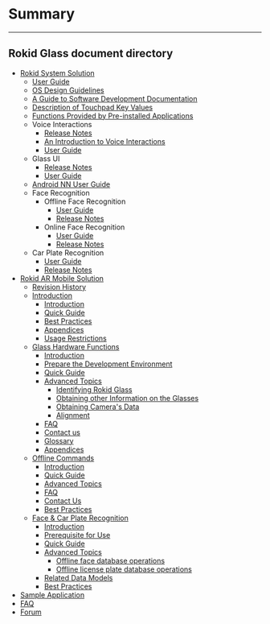 # Summary
---------

Rokid Glass document directory
---------
* [Rokid System Solution](README.md)
    * [User Guide](howtouse.md)
    * [OS Design Guidelines](5-design/index.md)
    * [A Guide to Software Development Documentation](README.md)
    * [Description of Touchpad Key Values](1-system/index.md)
    * [Functions Provided by Pre-installed Applications](1-system/sysapp.md)
    * Voice Interactions
        - [Release Notes](2-sdk/3-voice-sdk/InstructSdk/ReleaseNotes.md)
        - [An Introduction to Voice Interactions](2-sdk/3-voice-sdk/AccessibilityInstruct.md)
        - [User Guide](2-sdk/3-voice-sdk/InstructSdk/InstructSdk.md)
    * Glass UI
        - [Release Notes](2-sdk/5-ui-sdk/ReleaseNotes.md)
        - [User Guide](2-sdk/5-ui-sdk/index.md)
    * [Android NN User Guide](8-androidnn/index.md)
    * Face Recognition
        - Offline Face Recognition
            - [User Guide](2-sdk/1-face-sdk/index.md)
            - [Release Notes](2-sdk/1-face-sdk/ReleaseNotes.md)
        - Online Face Recognition
            - [User Guide](2-sdk/1-face-online-sdk/index.md)
            - [Release Notes](2-sdk/1-face-online-sdk/ReleaseNotes.md)
    * Car Plate Recognition
        - [User Guide](2-sdk/2-lpr-sdk/index.md)
        - [Release Notes](2-sdk/2-lpr-sdk/ReleaseNotes.md)
* [Rokid AR Mobile Solution](7-glassmobile/res/mobile_glass/introduction.md)
    * [Revision History](7-glassmobile/res/mobile_glass/ChangeLog.md)
    * [Introduction](7-glassmobile/res/mobile_glass/introduction.md)
        * [Introduction](7-glassmobile/res/mobile_glass/introduction.md#a-brief-introduction)
        * [Quick Guide](7-glassmobile/res/mobile_glass/introduction.md#quick-start-guide)
        * [Best Practices](7-glassmobile/res/mobile_glass/introduction.md#best-practice)
        * [Appendices](7-glassmobile/res/mobile_glass/introduction.md#appendices)
        * [Usage Restrictions](7-glassmobile/res/mobile_glass/introduction.md#usage-restrictions)
    * [Glass Hardware Functions](7-glassmobile/res/mobile_glass/glass_hardware.md)
        * [Introduction](7-glassmobile/res/mobile_glass/glass_hardware.md#a-brief-introduction)
        * [Prepare the Development Environment](7-glassmobile/res/mobile_glass/glass_hardware.md#prepare-the-development-environment)
        * [Quick Guide](7-glassmobile/res/mobile_glass/glass_hardware.md#quick-start-guide)
        * [Advanced Topics](7-glassmobile/res/mobile_glass/glass_hardware.md#advanced-topics)
            * [Identifying Rokid Glass](7-glassmobile/res/mobile_glass/glass_hardware.md#how-to-identify-a-usb-device-as-rokid-glass)
            * [Obtaining other Information on the Glasses](7-glassmobile/res/mobile_glass/glass_hardware.md#obtaining-other-information-on-the-glasses)
            * [Obtaining Camera's Data](7-glassmobile/res/mobile_glass/glass_hardware.md#obtaining-cameras-data)
            * [Alignment](7-glassmobile/res/mobile_glass/glass_hardware.md#alignment)
        * [FAQ](7-glassmobile/res/mobile_glass/glass_hardware.md#faq)
        * [Contact us](7-glassmobile/res/mobile_glass/glass_hardware.md#contact-us)
        * [Glossary](7-glassmobile/res/mobile_glass/glass_hardware.md#glossary)
        * [Appendices](7-glassmobile/res/mobile_glass/glass_hardware.md#appendices)
    * [Offline Commands](7-glassmobile/res/mobile_glass/offline_command.md)
        * [Introduction](7-glassmobile/res/mobile_glass/offline_command.md#a-brief-introduction)
        * [Quick Guide](7-glassmobile/res/mobile_glass/offline_command.md#quick-start-guide)
        * [Advanced Topics](7-glassmobile/res/mobile_glass/offline_command.md#advanced-topics)
        * [FAQ](7-glassmobile/res/mobile_glass/offline_command.md#faq)
        * [Contact Us](7-glassmobile/res/mobile_glass/offline_command.md#contact-us)
        * [Best Practices](7-glassmobile/res/mobile_glass/offline_command.md#best-practice)
    * [Face & Car Plate Recognition](7-glassmobile/res/mobile_glass/glass_recog_sdk.md)
        * [Introduction](7-glassmobile/res/mobile_glass/glass_recog_sdk.md#a-brief-introduction)
        * [Prerequisite for Use](7-glassmobile/res/mobile_glass/glass_recog_sdk.md#prerequisite-for-use)
        * [Quick Guide](7-glassmobile/res/mobile_glass/glass_recog_sdk.md#quick-start-guide)
        * [Advanced Topics](7-glassmobile/res/mobile_glass/glass_recog_sdk.md#advanced-topics)
            * [Offline face database operations](7-glassmobile/res/mobile_glass/glass_recog_sdk.md#offline-face-database-operations)
            * [Offline license plate database operations](7-glassmobile/res/mobile_glass/glass_recog_sdk.md#offline-license-plate-database-operations)
        * [Related Data Models](7-glassmobile/res/mobile_glass/glass_recog_sdk.md#related-data-models)
        * [Best Practices](7-glassmobile/res/mobile_glass/glass_recog_sdk.md#best-practice)
* [Sample Application](3-support/index.md)
* [FAQ](0-faq/index.md)
* [Forum](6-forum/index.md)


